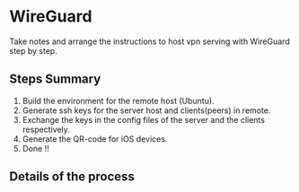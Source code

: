 # WireGuard
Take notes and arrange the instructions to host vpn serving with WireGuard step by step.

## Steps Summary

1. Build the environment for the remote host (Ubuntu).  
2. Generate ssh keys for the server host and clients(peers) in remote.
3. Exchange the keys in the config files of the server and the clients respectively.
4. Generate the QR-code for iOS devices. 
5. Done !!

## Details of the process

